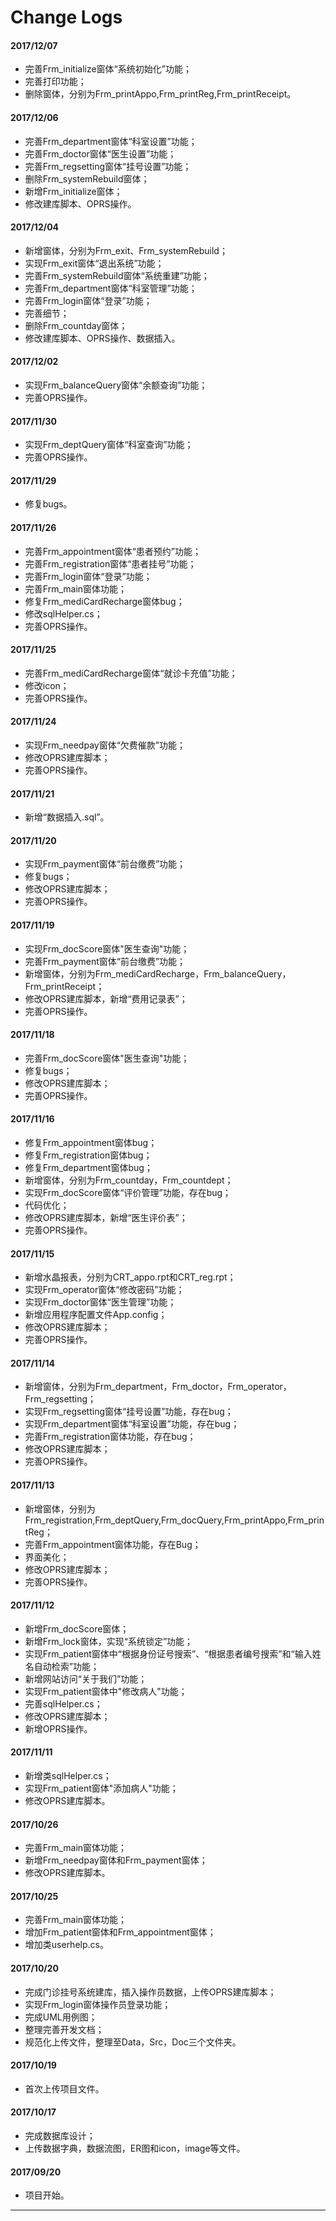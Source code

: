 # Change Logs

#### 2017/12/07
- 完善Frm_initialize窗体“系统初始化”功能；
- 完善打印功能；
- 删除窗体，分别为Frm_printAppo,Frm_printReg,Frm_printReceipt。

#### 2017/12/06
- 完善Frm_department窗体“科室设置”功能；
- 完善Frm_doctor窗体“医生设置”功能；
- 完善Frm_regsetting窗体“挂号设置”功能；
- 删除Frm_systemRebuild窗体；
- 新增Frm_initialize窗体；
- 修改建库脚本、OPRS操作。

#### 2017/12/04

- 新增窗体，分别为Frm_exit、Frm_systemRebuild；
- 实现Frm_exit窗体“退出系统”功能；
- 完善Frm_systemRebuild窗体“系统重建”功能；
- 完善Frm_department窗体“科室管理”功能；
- 完善Frm_login窗体“登录”功能；
- 完善细节；
- 删除Frm_countday窗体；
- 修改建库脚本、OPRS操作、数据插入。

#### 2017/12/02

- 实现Frm_balanceQuery窗体“余额查询”功能；
- 完善OPRS操作。

#### 2017/11/30

- 实现Frm_deptQuery窗体“科室查询”功能；
- 完善OPRS操作。

#### 2017/11/29

- 修复bugs。

#### 2017/11/26

- 完善Frm_appointment窗体“患者预约”功能；
- 完善Frm_registration窗体“患者挂号”功能；
- 完善Frm_login窗体“登录”功能；
- 完善Frm_main窗体功能；
- 修复Frm_mediCardRecharge窗体bug；
- 修改sqlHelper.cs；
- 完善OPRS操作。

#### 2017/11/25

- 完善Frm_mediCardRecharge窗体“就诊卡充值”功能；
- 修改icon；
- 完善OPRS操作。

#### 2017/11/24

- 实现Frm_needpay窗体“欠费催款”功能；
- 修改OPRS建库脚本；
- 完善OPRS操作。

#### 2017/11/21

- 新增“数据插入.sql”。

#### 2017/11/20

- 实现Frm_payment窗体“前台缴费”功能；
- 修复bugs；
- 修改OPRS建库脚本；
- 完善OPRS操作。

#### 2017/11/19

- 实现Frm_docScore窗体"医生查询"功能；
- 完善Frm_payment窗体“前台缴费”功能；
- 新增窗体，分别为Frm_mediCardRecharge，Frm_balanceQuery，Frm_printReceipt；
- 修改OPRS建库脚本，新增“费用记录表”；
- 完善OPRS操作。

#### 2017/11/18

- 完善Frm_docScore窗体"医生查询"功能；
- 修复bugs；
- 修改OPRS建库脚本；
- 完善OPRS操作。

#### 2017/11/16

- 修复Frm_appointment窗体bug；
- 修复Frm_registration窗体bug；
- 修复Frm_department窗体bug；
- 新增窗体，分别为Frm_countday，Frm_countdept；
- 实现Frm_docScore窗体“评价管理”功能，存在bug；
- 代码优化；
- 修改OPRS建库脚本，新增“医生评价表”；
- 完善OPRS操作。

#### 2017/11/15

- 新增水晶报表，分别为CRT_appo.rpt和CRT_reg.rpt；
- 实现Frm_operator窗体“修改密码”功能；
- 实现Frm_doctor窗体“医生管理”功能；
- 新增应用程序配置文件App.config；
- 修改OPRS建库脚本；
- 完善OPRS操作。

#### 2017/11/14

- 新增窗体，分别为Frm_department，Frm_doctor，Frm_operator，Frm_regsetting；
- 实现Frm_regsetting窗体“挂号设置”功能，存在bug；
- 实现Frm_department窗体“科室设置”功能，存在bug；
- 完善Frm_registration窗体功能，存在bug；
- 修改OPRS建库脚本；
- 完善OPRS操作。

#### 2017/11/13

- 新增窗体，分别为Frm_registration,Frm_deptQuery,Frm_docQuery,Frm_printAppo,Frm_printReg；
- 完善Frm_appointment窗体功能，存在Bug；
- 界面美化；
- 修改OPRS建库脚本；
- 完善OPRS操作。

#### 2017/11/12

- 新增Frm_docScore窗体；
- 新增Frm_lock窗体，实现“系统锁定”功能；
- 实现Frm_patient窗体中“根据身份证号搜索”、“根据患者编号搜索”和“输入姓名自动检索”功能；
- 新增网站访问“关于我们”功能；
- 实现Frm_patient窗体中"修改病人"功能；
- 完善sqlHelper.cs；
- 修改OPRS建库脚本；
- 新增OPRS操作。

#### 2017/11/11

- 新增类sqlHelper.cs；
- 实现Frm_patient窗体"添加病人"功能；
- 修改OPRS建库脚本。

#### 2017/10/26

- 完善Frm_main窗体功能；
- 新增Frm_needpay窗体和Frm_payment窗体；
- 修改OPRS建库脚本。

#### 2017/10/25

- 完善Frm_main窗体功能；
- 增加Frm_patient窗体和Frm_appointment窗体；
- 增加类userhelp.cs。

#### 2017/10/20

- 完成门诊挂号系统建库，插入操作员数据，上传OPRS建库脚本；
- 实现Frm_login窗体操作员登录功能；
- 完成UML用例图；
- 整理完善开发文档；
- 规范化上传文件，整理至Data，Src，Doc三个文件夹。

#### 2017/10/19

- 首次上传项目文件。

#### 2017/10/17

- 完成数据库设计；
- 上传数据字典，数据流图，ER图和icon，image等文件。

#### 2017/09/20

- 项目开始。


-----

